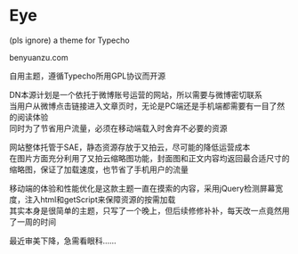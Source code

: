 # Eye
(pls ignore) a theme for Typecho

benyuanzu.com

自用主题，遵循Typecho所用GPL协议而开源  

DN本源计划是一个依托于微博账号运营的网站，所以需要与微博密切联系  
当用户从微博点击链接进入文章页时，无论是PC端还是手机端都需要有一目了然的阅读体验  
同时为了节省用户流量，必须在移动端载入时舍弃不必要的资源  

网站整体托管于SAE，静态资源存放于又拍云，尽可能的降低运营成本  
在图片方面充分利用了又拍云缩略图功能，封面图和正文内容均返回最合适尺寸的缩略图，保证了加载速度，也节省了手机用户的流量  

移动端的体验和性能优化是这款主题一直在摸索的内容，采用jQuery检测屏幕宽度，注入html和getScript来保障资源的按需加载  
其实本身是很简单的主题，只写了一个晚上，但后续修修补补，每天改一点竟然用了一周的时间  

最近审美下降，急需看眼科……
